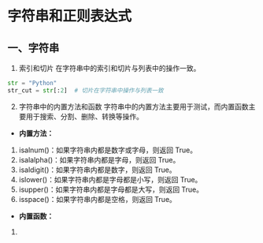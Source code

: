 # 字符串和正则表达式

## 一、字符串

1. 索引和切片
在字符串中的索引和切片与列表中的操作一致。

```python
str = "Python"
str_cut = str[:2]  # 切片在字符串中操作与列表一致
```

2. 字符串中的内置方法和函数
字符串中的内置方法主要用于测试，而内置函数主要用于搜索、分割、删除、转换等操作。

- **内置方法：**
1. isalnum()：如果字符串内都是数字或字母，则返回 True。
2. isalalpha()：如果字符串内都是字母，则返回 True。
3. isaldigit()：如果字符串内都是数字，则返回 True。
4. islower()：如果字符串内都是字母都是小写，则返回 True。
5. isupper()：如果字符串内都是字母都是大写，则返回 True。
6. isspace()：如果字符串内都是空格，则返回 True。

- **内置函数：**
1. 
